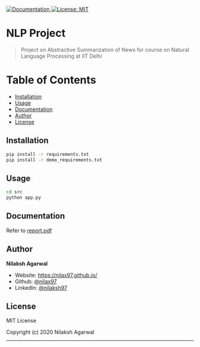 [![Documentation](https://img.shields.io/badge/documentation-yes-brightgreen.svg) ](https://github.com/nilax97/NLP-Project/blob/master/report.pdf) [![License: MIT](https://img.shields.io/badge/License-MIT-yellow.svg)](https://github.com/nilax97/NLP-Project/blob/master/LICENSE)

# NLP Project

> Project on Abstractive Summarization of News for course on Natural Language Processing at IIT Delhi

Table of Contents
=================

* [Installation](#install)
* [Usage](#usage)
* [Documentation](#documentation)
* [Author](#author)
* [License](#license)

## Installation

```sh
pip install -r requirements.txt
pip install -r demo_requirements.txt
```

## Usage

```sh
cd src
python app.py
```

## Documentation

Refer to <a href="https://github.com/nilax97/NLP-Project/blob/master/report.pdf" target="_blank"> report.pdf  </a>

## Author

**Nilaksh Agarwal**

* Website: https://nilax97.github.io/
* Github: [@nilax97](https://github.com/nilax97)
* LinkedIn: [@nilaksh97](https://linkedin.com/in/nilaksh97)

## License
 
MIT License

Copyright (c) 2020 Nilaksh Agarwal

***